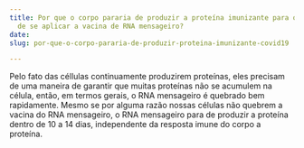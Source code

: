 ```yaml
---
title: Por que o corpo pararia de produzir a proteína imunizante para o COVID-19 depois
  de se aplicar a vacina de RNA mensageiro?
date: 
slug: por-que-o-corpo-pararia-de-produzir-proteina-imunizante-covid19

---
```

Pelo fato das céllulas continuamente produzirem proteínas, eles precisam de uma maneira de garantir que muitas proteínas não se acumulem na célula, então, em termos gerais, o RNA mensageiro é quebrado bem rapidamente. Mesmo se por alguma razão nossas células não quebrem a vacina do RNA mensageiro, o RNA mensageiro para de produzir a proteína dentro de 10 a 14 dias, independente da resposta imune do corpo a proteína.